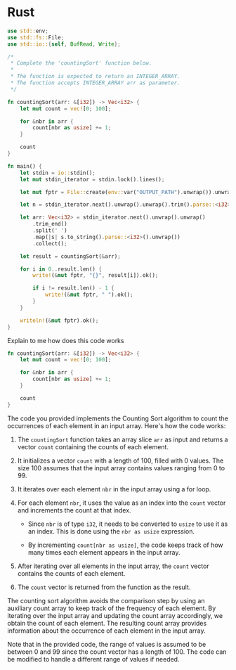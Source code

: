 

# Rust

```rust
use std::env;
use std::fs::File;
use std::io::{self, BufRead, Write};

/*
 * Complete the 'countingSort' function below.
 *
 * The function is expected to return an INTEGER_ARRAY.
 * The function accepts INTEGER_ARRAY arr as parameter.
 */

fn countingSort(arr: &[i32]) -> Vec<i32> {
    let mut count = vec![0; 100];

    for &nbr in arr {
        count[nbr as usize] += 1;
    }

    count
}

fn main() {
    let stdin = io::stdin();
    let mut stdin_iterator = stdin.lock().lines();

    let mut fptr = File::create(env::var("OUTPUT_PATH").unwrap()).unwrap();

    let n = stdin_iterator.next().unwrap().unwrap().trim().parse::<i32>().unwrap();

    let arr: Vec<i32> = stdin_iterator.next().unwrap().unwrap()
        .trim_end()
        .split(' ')
        .map(|s| s.to_string().parse::<i32>().unwrap())
        .collect();

    let result = countingSort(&arr);

    for i in 0..result.len() {
        write!(&mut fptr, "{}", result[i]).ok();

        if i != result.len() - 1 {
            write!(&mut fptr, " ").ok();
        }
    }

    writeln!(&mut fptr).ok();
}
```



Explain to me how does this code works

```rust
fn countingSort(arr: &[i32]) -> Vec<i32> {
    let mut count = vec![0; 100];

    for &nbr in arr {
        count[nbr as usize] += 1;
    }

    count
}
```

The code you provided implements the Counting Sort algorithm to count the occurrences of each element in an input array. Here's how the code works:

1. The `countingSort` function takes an array slice `arr` as input and returns a vector `count` containing the counts of each element.

2. It initializes a vector `count` with a length of 100, filled with 0 values. The size 100 assumes that the input array contains values ranging from 0 to 99.

3. It iterates over each element `nbr` in the input array using a for loop.

4. For each element `nbr`, it uses the value as an index into the `count` vector and increments the count at that index.

   - Since `nbr` is of type `i32`, it needs to be converted to `usize` to use it as an index. This is done using the `nbr as usize` expression.

   - By incrementing `count[nbr as usize]`, the code keeps track of how many times each element appears in the input array.

5. After iterating over all elements in the input array, the `count` vector contains the counts of each element.

6. The `count` vector is returned from the function as the result.

The counting sort algorithm avoids the comparison step by using an auxiliary count array to keep track of the frequency of each element. By iterating over the input array and updating the count array accordingly, we obtain the count of each element. The resulting count array provides information about the occurrence of each element in the input array.

Note that in the provided code, the range of values is assumed to be between 0 and 99 since the count vector has a length of 100. The code can be modified to handle a different range of values if needed.